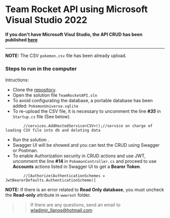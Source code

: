 # Team Rocket API using Microsoft Visual Studio 2022

#### If you don't have Microsoft Visul Studio, the API CRUD has been published [here](https://teamrocketapi20220811192015.azurewebsites.net/swagger/index.html) 
---
**NOTE:** The CSV `pokemon.csv` file has been already upload.

### Steps to run in the computer
Intructions:

- Clone the [repository](https://github.com/wllanos/TeamRocketAPI.git).
- Open the solution file `TeamRocketAPI.sln`
- To avoid configurating the database, a portable database has been added:
		`PokemonUniverse.sqlite`
- To re-upload the CSV file, it is necessary to uncomment the line ***#35*** in `Startup.cs` file (See below). 
```
        //services.AddHostedService<CSV>();//service on charge of loading CSV file into db and deleting data
``` 
- Run the solution .
- Swagger UI will be showed and you can test the CRUD using Swagger or Postman.
- To enable Authorization security in CRUD actions and use JWT, uncomment the line **#14** in `PokemonController.cs` and proceed to use **Accounts** actions listed in Swagger UI to get a **Bearer Token**.
```
        //[Authorize(AuthenticationSchemes = JwtBearerDefaults.AuthenticationScheme)]
```
**NOTE:** If there is an error related to **Read Only database**, you must uncheck the **Read-only** attribute in `wwwroot` folder.

>>If there are any questions, send an email to wladimir_llanos@hotmail.com
